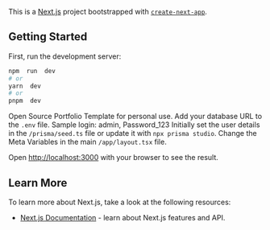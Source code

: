 This is a [Next.js](https://nextjs.org/) project bootstrapped with [`create-next-app`](https://github.com/vercel/next.js/tree/canary/packages/create-next-app).

  

## Getting Started

  

First, run the development server:
```bash
npm  run  dev
# or
yarn  dev
# or
pnpm  dev
```

Open Source Portfolio Template for personal use. Add your database URL to the `.env` file. 
Sample login: admin, Password_123 
Initially set the user details in the `/prisma/seed.ts` file or update it with `npx prisma studio`.
Change the Meta Variables in the main `/app/layout.tsx` file.
  

Open [http://localhost:3000](http://localhost:3000) with your browser to see the result.

## Learn More

To learn more about Next.js, take a look at the following resources:

- [Next.js Documentation](https://nextjs.org/docs) - learn about Next.js features and API.

  


  